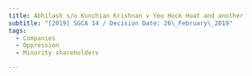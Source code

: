 ```yaml
---
title: Abhilash s/o Kunchian Krishnan v Yeo Hock Huat and another
subtitle: "[2019] SGCA 14 / Decision Date: 26\_February\_2019"
tags:
  - Companies
  - Oppression
  - Minority shareholders

---
```

